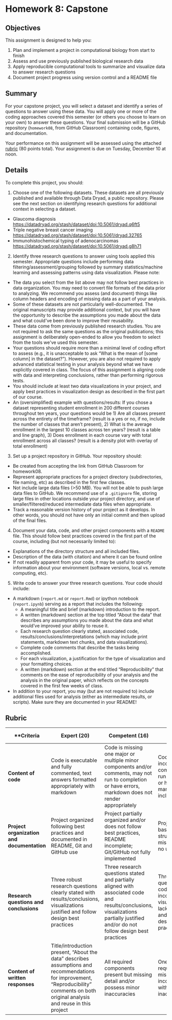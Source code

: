 # Homework 8: Capstone

## Objectives

This assignment is designed to help you:
1. Plan and implement a project in computational biology from start to finish
2. Assess and use previously published biological research data
3. Apply reproducible computational tools to summarize and visualize data to answer research questions
4. Document project progress using version control and a README file

## Summary

For your capstone project, you will select a dataset and identify a series of questions to answer using these data. You will apply one or more of the coding approaches covered this semester (or others you choose to learn on your own) to answer these questions. Your final submission will be a GitHub repository (`homework08`, from GitHub Classroom) containing code, figures, and documentation. 

Your performance on this assignment will be assessed using the attached [rubric](#rubric) (80 points total). Your assignment is due on Tuesday, December 10 at noon.

## Details 

To complete this project, you should:
1. Choose one of the following datasets. These datasets are all previously published and available through Data Dryad, a public repository. Please see the next section on identifying research questions for additional context in selecting a dataset.
- Glaucoma diagnosis https://datadryad.org/stash/dataset/doi:10.5061/dryad.q6ft5 
- Triple negative breast cancer imaging https://datadryad.org/stash/dataset/doi:10.5061/dryad.32765 
- Immunohistochemical typing of adenocarcinomas https://datadryad.org/stash/dataset/doi:10.5061/dryad.g8h71 
2. Identify three research questions to answer using tools applied this semester. Appropriate questions include performing data filtering/assessment/grouping followed by summary statistics/machine learning and assessing patterns using data visualization. Please note:
- The data you select from the list above may not follow best practices in data organization. You may need to convert file formats of the data prior to analyzing. We recommend you assess (and document) things like column headers and encoding of missing data as a part of your analysis.
- Some of these datasets are not particularly well-documented. The original manuscripts may provide additional context, but you will have the opportunity to describe the assumptions you made about the data and what could've been done to improve their reusability.
- These data come from previously published research studies. You are not required to ask the same questions as the original publications; this assignment is deliberately open-ended to allow you freedom to select from the tools we've used this semester.
- Your questions should require more than a minimal level of coding effort to assess (e.g., it is unacceptable to ask “What is the mean of [some column] in the dataset?”). However, you are also not required to apply advanced statistical testing in your analysis beyond what we have explicitly covered in class. The focus of this assignment is aligning code with data and interpreting conclusions, rather than performing rigorous tests. 
- You should include at least two data visualizations in your project, and apply best practices in visualization design as described in the first part of our course.
- An (oversimplified) example with questions/results: If you chose a dataset representing student enrollment in 200 different courses throughout ten years, your questions would be 1) Are all classes present across the entirety of the timeframe? (result is a yes or no, if no, include the number of classes that aren’t present), 2) What is the average enrollment in the largest 10 classes across ten years? (result is a table and line graph), 3) Does enrollment in each course vary with total enrollment across all classes? (result is a density plot with overlay of total enrollment)
3. Set up a project repository in GitHub. Your repository should:
- Be created from accepting the link from GitHub Classroom for homework08. 
- Represent appropriate practices for a project directory (subdirectories, file naming, etc) as described in the first few classes.
- Not include large data files (>50 MB). You will not be able to push large data files to GitHub. We recommend use of a `.gitignore` file, storing large files in other locations outside your project directory, and use of smaller/filtered/reduced intermediate data files when appropriate. 
- Track a reasonable version history of your project as it develops. In other words, you should not have only an initial commit and then upload of the final files.
4. Document your data, code, and other project components with a `README` file. This should follow best practices covered in the first part of the course, including (but not necessarily limited to):
- Explanations of the directory structure and all included files.
- Description of the data (with citation) and where it can be found online
- If not readily apparent from your code, it may be useful to specify information about your environment (software versions, local vs. remote computing, etc).
5. Write code to answer your three research questions. Your code should include:
- A markdown (`report.md` or `report.Rmd`) or ipython notebook (`report.ipynb`) serving as a report that includes the following:
  - A meaningful title and brief (markdown) introduction to the report.
  - A written (markdown) section at the top titled “About the data” that describes any assumptions you made about the data and what would’ve improved your ability to reuse it.
  - Each research question clearly stated, associated code, results/conclusions/interpretations (which may include print statements, markdown text chunks, and data visualizations).
  - Complete code comments that describe the tasks being accomplished.
  - For each visualization, a justification for the type of visualization and your formatting choices.
  - A written (markdown) section at the end titled “Reproducibility” that comments on the ease of reproducibility of your analysis and the analysis in the original paper, which reflects on the concepts covered in the first few weeks of class.
-  In addition to your report, you may (but are not required to) include additional files used for analysis (either as intermediate results, or scripts). Make sure they are documented in your README!
        
## Rubric

| **Criteria | Expert (20)  | Competent (16)       | Needs work (12)**
|---------|--------|------------------|--------
| **Content of code**      | Code is executable and fully commented, text answers formatted appropriately with markdown   | Code is missing one major or multiple minor components and/or comments, may not run to completion or have errors, markdown does not render appropriately    | Code is largely incomplete, missing comments, cannot run to completion or has errors, and markdown text not included
| **Project organization and documentation** | Project organized following best practices and documented in README, Git and GitHub use  | Project partially organized and/or does not follow best practices, README incomplete; Git/GitHub not fully implemented       | Project lacking basic organizational structure; README missing/incomplete; no useful Git history
| **Research questions and conclusions** | Three robust research questions clearly stated with results/conclusions, visualizations justified and follow design best practices  | Three research questions stated and partially aligned with associated code and results/conclusions, visualizations partially justified and/or do not follow design best practices       | Three research questions with code/results incomplete, visualizations lacking justification and/or do not follow design best practices
| **Content of written responses** | Title/introduction present, “About the data” describes assumptions and recommendations for improvement, “Reproducibility” comments on both original analysis and reuse in this project  | All required components present but missing detail and/or possess minor inaccuracies       | One or more required response missing, incomplete, and/or with multiple inaccuracies
